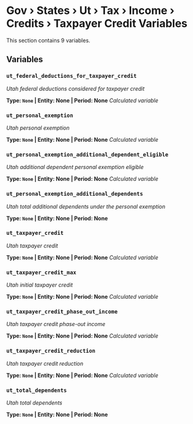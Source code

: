 # Gov › States › Ut › Tax › Income › Credits › Taxpayer Credit Variables

This section contains 9 variables.

## Variables

### `ut_federal_deductions_for_taxpayer_credit`
*Utah federal deductions considered for taxpayer credit*

**Type: `None` | Entity: None | Period: None**
*Calculated variable*

### `ut_personal_exemption`
*Utah personal exemption*

**Type: `None` | Entity: None | Period: None**
*Calculated variable*

### `ut_personal_exemption_additional_dependent_eligible`
*Utah additional dependent personal exemption eligible*

**Type: `None` | Entity: None | Period: None**
*Calculated variable*

### `ut_personal_exemption_additional_dependents`
*Utah total additional dependents under the personal exemption*

**Type: `None` | Entity: None | Period: None**

### `ut_taxpayer_credit`
*Utah taxpayer credit*

**Type: `None` | Entity: None | Period: None**
*Calculated variable*

### `ut_taxpayer_credit_max`
*Utah initial taxpayer credit*

**Type: `None` | Entity: None | Period: None**
*Calculated variable*

### `ut_taxpayer_credit_phase_out_income`
*Utah taxpayer credit phase-out income*

**Type: `None` | Entity: None | Period: None**
*Calculated variable*

### `ut_taxpayer_credit_reduction`
*Utah taxpayer credit reduction*

**Type: `None` | Entity: None | Period: None**
*Calculated variable*

### `ut_total_dependents`
*Utah total dependents*

**Type: `None` | Entity: None | Period: None**
